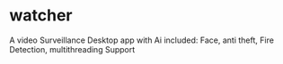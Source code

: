 # watcher
A video Surveillance Desktop app with Ai included: Face, anti theft, Fire Detection, multithreading Support
